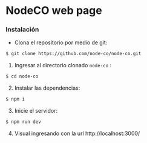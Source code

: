 # NodeCO web page

### Instalación

- Clona el repositorio por medio de git:

```bash
$ git clone https://github.com/node-co/node-co.git
```

1. Ingresar al directorio clonado `node-co` :

```bash
$ cd node-co
```

2. Instalar las dependencias:

```bash
$ npm i
```

3. Inicie el servidor:

```bash
$ npm run dev
```

4. Visual ingresando con la url http://localhost:3000/
